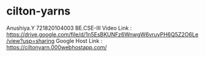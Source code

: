# cilton-yarns

Anushiya.Y
721820104003
BE.CSE-III
Video Link : https://drive.google.com/file/d/1n5EsBKUNFz6WnwgW6vruyPH6Q5Z2O6Le/view?usp=sharing 
Google Host Link : https://ciltonyarn.000webhostapp.com/
